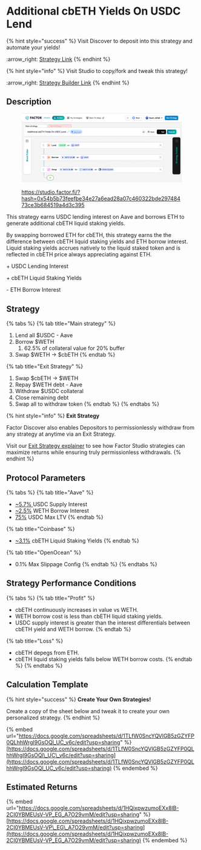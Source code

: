 # Additional cbETH Yields On USDC Lend

{% hint style="success" %}
Visit Discover to deposit into this strategy and automate your yields!

:arrow\_right: [Strategy Link](https://pro.factor.fi/strategies/0xF012611ACF97E7de0381C8B2B8024A6b90794955)
{% endhint %}

{% hint style="info" %}
Visit Studio to copy/fork and tweak this strategy!

:arrow\_right: [Strategy Builder Link](https://studio.factor.fi/?hash=0x54b5b73feefbe34e27a6ead28a07c460322bde29748473ce3b684519a4d3c395)
{% endhint %}

## Description

<figure><img src="../../../../.gitbook/assets/image (74).png" alt=""><figcaption><p><a href="https://studio.factor.fi/?hash=0x54b5b73feefbe34e27a6ead28a07c460322bde29748473ce3b684519a4d3c395">https://studio.factor.fi/?hash=0x54b5b73feefbe34e27a6ead28a07c460322bde29748473ce3b684519a4d3c395</a></p></figcaption></figure>

This strategy earns USDC lending interest on Aave and borrows ETH to generate additional cbETH liquid staking yields.

By swapping borrowed ETH for cbETH, this strategy earns the the difference between cbETH liquid staking yields and ETH borrow interest. Liquid staking yields accrues natively to the liquid staked token and is reflected in cbETH price always appreciating against ETH.

\+ USDC Lending Interest

\+ cbETH Liquid Staking Yields

\- ETH Borrow Interest

## Strategy

{% tabs %}
{% tab title="Main strategy" %}
1. Lend all $USDC - Aave
2. Borrow $WETH
   1. 62.5% of collateral value for 20% buffer
3. Swap $WETH → $cbETH
{% endtab %}

{% tab title="Exit Strategy" %}
1. Swap $cbETH → $WETH
2. Repay $WETH debt - Aave
3. Withdraw $USDC collateral
4. Close remaining debt
5. Swap all to withdraw token
{% endtab %}
{% endtabs %}

{% hint style="info" %}
**Exit Strategy**

Factor Discover also enables Depositors to permissionlessly withdraw from any strategy at anytime via an Exit Strategy.

Visit our [Exit Strategy explainer](../../../../factor-studio/studio-pro/exit-strategy.md) to see how Factor Studio strategies can maximize returns while ensuring truly permissionless withdrawals.
{% endhint %}

## Protocol Parameters

{% tabs %}
{% tab title="Aave" %}
* [\~5.7% ](https://app.aave.com/reserve-overview/?underlyingAsset=0x833589fcd6edb6e08f4c7c32d4f71b54bda02913\&marketName=proto_base_v3)USDC Supply Interest
* [\~2.5%](https://app.aave.com/reserve-overview/?underlyingAsset=0x4200000000000000000000000000000000000006\&marketName=proto_base_v3) WETH Borrow Interest
* [75%](https://app.aave.com/reserve-overview/?underlyingAsset=0x833589fcd6edb6e08f4c7c32d4f71b54bda02913\&marketName=proto_base_v3) USDC Max LTV
{% endtab %}

{% tab title="Coinbase" %}
* [\~3.1%](https://www.coinbase.com/en-gb/earn/staking/coinbase-wrapped-staked-eth) cbETH Liquid Staking Yields
{% endtab %}

{% tab title="OpenOcean" %}
* 0.1% Max Slippage Config
{% endtab %}
{% endtabs %}

## Strategy Performance Conditions

{% tabs %}
{% tab title="Profit" %}
* cbETH continuously increases in value vs WETH.
* WETH borrow cost is less than cbETH liquid staking yields.
* USDC supply interest is greater than the interest differentials between cbETH yield and WETH borrow.
{% endtab %}

{% tab title="Loss" %}
* cbETH depegs from ETH.
* cbETH liquid staking yields falls below WETH borrow costs.
{% endtab %}
{% endtabs %}

## Calculation Template

{% hint style="success" %}
**Create Your Own Strategies!**

Create a copy of the sheet below and tweak it to create your own personalized strategy.
{% endhint %}

{% embed url="https://docs.google.com/spreadsheets/d/1TLfW0SncYQVlGB5zGZYFP0QLhhWrgI9GsOQl_UC_v6c/edit?usp=sharing" %}
[https://docs.google.com/spreadsheets/d/1TLfW0SncYQVlGB5zGZYFP0QLhhWrgI9GsOQl\_UC\_v6c/edit?usp=sharing](https://docs.google.com/spreadsheets/d/1TLfW0SncYQVlGB5zGZYFP0QLhhWrgI9GsOQl_UC_v6c/edit?usp=sharing)
{% endembed %}

## Estimated Returns

{% embed url="https://docs.google.com/spreadsheets/d/1HQixpwzumoEXx8lB-2CI0YBMEUsV-VP_EG_A7O29vmM/edit?usp=sharing" %}
[https://docs.google.com/spreadsheets/d/1HQixpwzumoEXx8lB-2CI0YBMEUsV-VP\_EG\_A7O29vmM/edit?usp=sharing](https://docs.google.com/spreadsheets/d/1HQixpwzumoEXx8lB-2CI0YBMEUsV-VP_EG_A7O29vmM/edit?usp=sharing)
{% endembed %}
